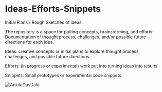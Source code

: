 
# Ideas-Efforts-Snippets
Initial Plans / Rough Sketches of ideas

The repository is a space for putting concepts, brainstorming, and efforts:
Documentation of thought process, challenges, and/or possible future directions for each idea.

Ideas: 
creative concepts or initial plans to explore
thought process, challenges, and possible future directions

Efforts: (in progress or experimental)
work put into turning ideas into results

Snippets:
Small prototypes or experimental code snippets



<p align="left"> <img src="https://komarev.com/ghpvc/?username=AnkitaDasData&label=Profile%20views&color=0e75b6&style=flat" alt="AnkitaDasData" /> </p>


